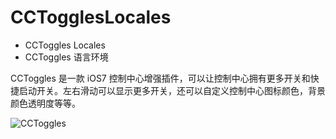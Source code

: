 # CCTogglesLocales


* CCToggles Locales
* CCToggles 语言环境

CCToggles 是一款 iOS7 控制中心增强插件，可以让控制中心拥有更多开关和快捷启动开关。左右滑动可以显示更多开关，还可以自定义控制中心图标颜色，背景颜色透明度等等。

![CCToggles](http://cloud.addictivetips.com/wp-content/uploads/2013/12/CCToggles-Control-Center-custom-toggles-quick-launch-shortcuts.jpg)
